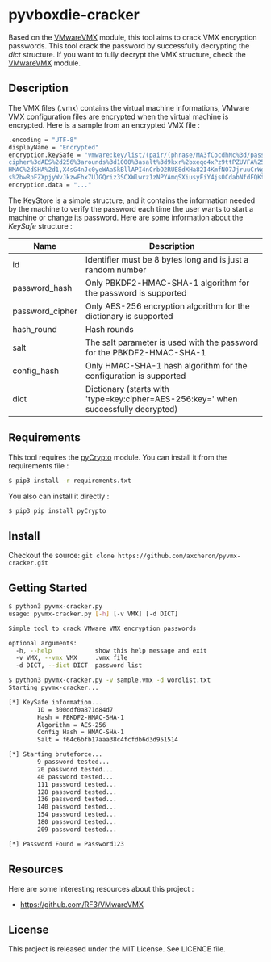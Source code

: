 # pyvboxdie-cracker

Based on the [VMwareVMX](https://github.com/RF3/VMwareVMX) module, this tool aims to crack VMX encryption passwords. This tool crack the password by successfully decrypting the *dict* structure. If you want to fully decrypt the VMX structure, check the [VMwareVMX](https://github.com/RF3/VMwareVMX) module.

## Description

The VMX files (.vmx) contains the virtual machine informations, VMware VMX configuration files are encrypted when the virtual machine is
encrypted. Here is a sample from an encrypted VMX file :

```bash
.encoding = "UTF-8"
displayName = "Encrypted"
encryption.keySafe = "vmware:key/list/(pair/(phrase/MA3fCocdhNc%3d/pass2key%3dPBKDF2%2dHMAC%2dSHA%2d1%3a
cipher%3dAES%2d256%3arounds%3d1000%3asalt%3d9kxr%2bxeqo4xPz9ttPZUVFA%253d%253d,
HMAC%2dSHA%2d1,X4sG4nJc0yeWAaSkBllAPI4nCrbO2RUE8dXHa82I4KmfNO7JjruuCrWgRRT6EUQHGQP%2bTDjPFSLHZ
s%2bwRpFZXpjyWvJkzwFhx7UJGQriz3SCXWlwrz1zNPYAmqSXiusyFiY4js0CdabNfdFQKtLy79jDuP0%3d))"
encryption.data = "..."
```

The KeyStore is a simple structure, and it contains the information needed by the machine to verify the password each time the user wants to start a machine or change its password. Here are some information about the *KeySafe* structure :

| Name | Description |
| ---- | ----------- | 
| id | Identifier must be 8 bytes long and is just a random number | 
| password_hash | Only PBKDF2-HMAC-SHA-1 algorithm for the password is supported | 
| password_cipher | Only AES-256 encryption algorithm for the dictionary is supported | 
| hash_round | Hash rounds | 
| salt | The salt parameter is used with the password for the PBKDF2-HMAC-SHA-1 | 
| config_hash | Only HMAC-SHA-1 hash algorithm for the configuration is supported | 
| dict | Dictionary (starts with 'type=key:cipher=AES-256:key=' when successfully decrypted) | 


## Requirements

This tool requires the [pyCrypto](https://www.dlitz.net/software/pycrypto/) module. You can install it from the requirements file :

```bash
$ pip3 install -r requirements.txt
```

You also can install it directly :

```bash
$ pip3 pip install pyCrypto
```

## Install

Checkout the source: `git clone https://github.com/axcheron/pyvmx-cracker.git`

## Getting Started

```bash
$ python3 pyvmx-cracker.py
usage: pyvmx-cracker.py [-h] [-v VMX] [-d DICT]

Simple tool to crack VMware VMX encryption passwords

optional arguments:
  -h, --help            show this help message and exit
  -v VMX, --vmx VMX     .vmx file
  -d DICT, --dict DICT  password list

$ python3 pyvmx-cracker.py -v sample.vmx -d wordlist.txt
Starting pyvmx-cracker...

[*] KeySafe information...
        ID = 300ddf0a871d84d7
        Hash = PBKDF2-HMAC-SHA-1
        Algorithm = AES-256
        Config Hash = HMAC-SHA-1
        Salt = f64c6bfb17aaa38c4fcfdb6d3d951514

[*] Starting bruteforce...
        9 password tested...
        20 password tested...
        40 password tested...
        111 password tested...
        128 password tested...
        136 password tested...
        140 password tested...
        154 password tested...
        180 password tested...
        209 password tested...

[*] Password Found = Password123
```

## Resources

Here are some interesting resources about this project :

- https://github.com/RF3/VMwareVMX

## License

This project is released under the MIT License. See LICENCE file.